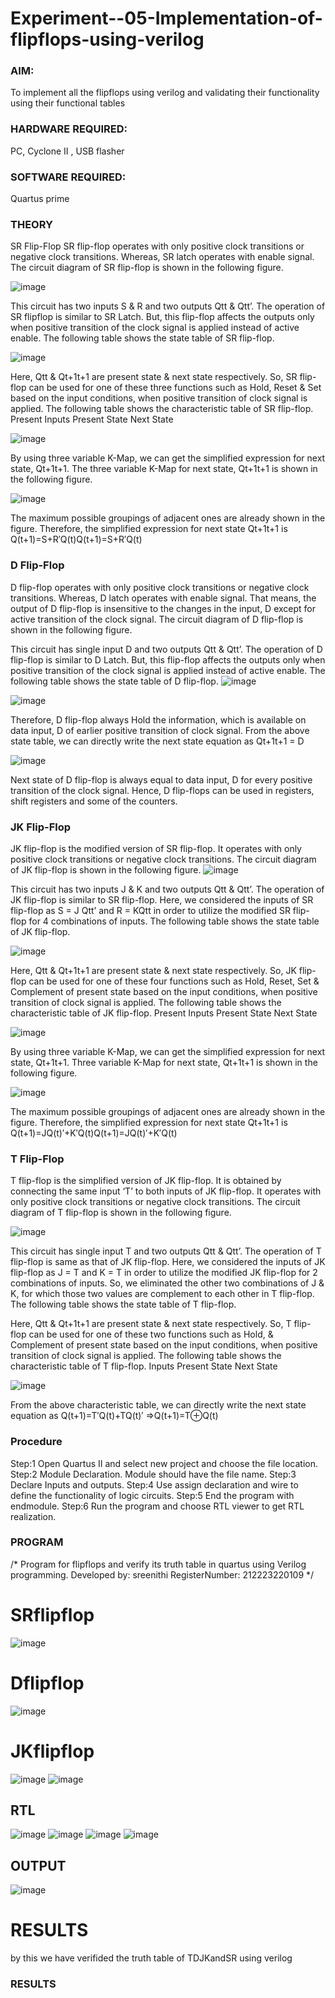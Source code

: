 # Experiment--05-Implementation-of-flipflops-using-verilog
### AIM:
To implement all the flipflops using verilog and validating their functionality using their functional tables
### HARDWARE REQUIRED:  
PC, Cyclone II , USB flasher
### SOFTWARE REQUIRED:  
Quartus prime
### THEORY 
SR Flip-Flop
SR flip-flop operates with only positive clock transitions or negative clock transitions. Whereas, SR latch operates with enable signal. The circuit diagram of SR flip-flop is shown in the following figure.

![image](https://user-images.githubusercontent.com/36288975/167910294-bb550548-b1dc-4cba-9044-31d9037d476b.png)

 
This circuit has two inputs S & R and two outputs Qtt & Qtt’. The operation of SR flipflop is similar to SR Latch. But, this flip-flop affects the outputs only when positive transition of the clock signal is applied instead of active enable.
The following table shows the state table of SR flip-flop.


![image](https://user-images.githubusercontent.com/36288975/167910648-ced88e69-869c-42e2-9718-a285a3902446.png)


Here, Qtt & Qt+1t+1 are present state & next state respectively. So, SR flip-flop can be used for one of these three functions such as Hold, Reset & Set based on the input conditions, when positive transition of clock signal is applied. The following table shows the characteristic table of SR flip-flop.
Present Inputs	Present State	Next State


![image](https://user-images.githubusercontent.com/36288975/167908180-5fc9d589-1cb5-41f5-b2c8-927e04f5f387.png)

By using three variable K-Map, we can get the simplified expression for next state, Qt+1t+1. The three variable K-Map for next state, Qt+1t+1 is shown in the following figure.

![image](https://user-images.githubusercontent.com/36288975/167908214-25b30a54-db20-4bcb-9385-5f93a1982a09.png)

 
The maximum possible groupings of adjacent ones are already shown in the figure. Therefore, the simplified expression for next state Qt+1t+1 is
Q(t+1)=S+R′Q(t)Q(t+1)=S+R′Q(t)


### D Flip-Flop
D flip-flop operates with only positive clock transitions or negative clock transitions. Whereas, D latch operates with enable signal. That means, the output of D flip-flop is insensitive to the changes in the input, D except for active transition of the clock signal. The circuit diagram of D flip-flop is shown in the following figure.
 
This circuit has single input D and two outputs Qtt & Qtt’. The operation of D flip-flop is similar to D Latch. But, this flip-flop affects the outputs only when positive transition of the clock signal is applied instead of active enable.
The following table shows the state table of D flip-flop.
![image](https://user-images.githubusercontent.com/36288975/167908342-e03f0cbb-5958-43bb-b74a-5e3ec2341675.png)

![image](https://user-images.githubusercontent.com/36288975/167910325-aeef0739-0a54-40e2-bebd-6f5fa0cad10e.png)



Therefore, D flip-flop always Hold the information, which is available on data input, D of earlier positive transition of clock signal. From the above state table, we can directly write the next state equation as
Qt+1t+1 = D



![image](https://user-images.githubusercontent.com/36288975/167908850-d39d07ba-7f9d-490a-b9f2-274e189fd047.png)

Next state of D flip-flop is always equal to data input, D for every positive transition of the clock signal. Hence, D flip-flops can be used in registers, shift registers and some of the counters.


### JK Flip-Flop
JK flip-flop is the modified version of SR flip-flop. It operates with only positive clock transitions or negative clock transitions. The circuit diagram of JK flip-flop is shown in the following figure.
![image](https://user-images.githubusercontent.com/36288975/167910378-d2d984a7-2815-4d17-8c41-ee4bdf59ec24.png) 

 
This circuit has two inputs J & K and two outputs Qtt & Qtt’. The operation of JK flip-flop is similar to SR flip-flop. Here, we considered the inputs of SR flip-flop as S = J Qtt’ and R = KQtt in order to utilize the modified SR flip-flop for 4 combinations of inputs.
The following table shows the state table of JK flip-flop.


![image](https://user-images.githubusercontent.com/36288975/167908575-59c35afb-50d3-46a2-888c-47478a3179d5.png)

Here, Qtt & Qt+1t+1 are present state & next state respectively. So, JK flip-flop can be used for one of these four functions such as Hold, Reset, Set & Complement of present state based on the input conditions, when positive transition of clock signal is applied. The following table shows the characteristic table of JK flip-flop.
Present Inputs	Present State	Next State

![image](https://user-images.githubusercontent.com/36288975/167908664-c854ffe9-0bd3-44c2-bfa6-e53928181c69.png)


By using three variable K-Map, we can get the simplified expression for next state, Qt+1t+1. Three variable K-Map for next state, Qt+1t+1 is shown in the following figure.
 
 
 ![image](https://user-images.githubusercontent.com/36288975/167908688-fa93c3e9-8323-4864-947d-c11d163d5a90.png)

The maximum possible groupings of adjacent ones are already shown in the figure. Therefore, the simplified expression for next state Qt+1t+1 is
Q(t+1)=JQ(t)′+K′Q(t)Q(t+1)=JQ(t)′+K′Q(t)



### T Flip-Flop
T flip-flop is the simplified version of JK flip-flop. It is obtained by connecting the same input ‘T’ to both inputs of JK flip-flop. It operates with only positive clock transitions or negative clock transitions. The circuit diagram of T flip-flop is shown in the following figure.

![image](https://user-images.githubusercontent.com/36288975/167911534-5f3c445d-bc68-46e2-9a9c-7efce5febc60.png)



This circuit has single input T and two outputs Qtt & Qtt’. The operation of T flip-flop is same as that of JK flip-flop. Here, we considered the inputs of JK flip-flop as J = T and K = T in order to utilize the modified JK flip-flop for 2 combinations of inputs. So, we eliminated the other two combinations of J & K, for which those two values are complement to each other in T flip-flop.
The following table shows the state table of T flip-flop.



Here, Qtt & Qt+1t+1 are present state & next state respectively. So, T flip-flop can be used for one of these two functions such as Hold, & Complement of present state based on the input conditions, when positive transition of clock signal is applied. The following table shows the characteristic table of T flip-flop.
Inputs	Present State	Next State


![image](https://user-images.githubusercontent.com/36288975/167909015-53aa9450-3f28-4202-887a-79d88228f8a0.png)

From the above characteristic table, we can directly write the next state equation as
Q(t+1)=T′Q(t)+TQ(t)′
⇒Q(t+1)=T⊕Q(t)

### Procedure
 Step:1 Open Quartus II and select new project and choose the file location. 
 Step:2 Module Declaration. Module should have the file name. 
 Step:3 Declare Inputs and outputs. 
 Step:4 Use assign declaration and wire to define the functionality of logic circuits. 
 Step:5 End the program with endmodule. 
 Step:6 Run the program and choose RTL viewer to get RTL realization.


### PROGRAM 
/*
Program for flipflops  and verify its truth table in quartus using Verilog programming.
Developed by: sreenithi
RegisterNumber: 212223220109
*/
# SRflipflop
![image](https://github.com/sreenithi123/Experiment--05-Implementation-of-flipflops-using-verilog/assets/145743046/f9e76742-acca-4f49-a508-330afdf03a56)
# Dflipflop
![image](https://github.com/sreenithi123/Experiment--05-Implementation-of-flipflops-using-verilog/assets/145743046/04399eec-5f81-4a1c-9d2a-20a7f94846ae)
# JKflipflop
![image](https://github.com/sreenithi123/Experiment--05-Implementation-of-flipflops-using-verilog/assets/145743046/0f67e728-dc4b-4087-a5fb-e800eaeceffe)
![image](https://github.com/sreenithi123/Experiment--05-Implementation-of-flipflops-using-verilog/assets/145743046/b5205f74-faf2-4e97-88d9-0870b758c72a)
## RTL
![image](https://github.com/sreenithi123/Experiment--05-Implementation-of-flipflops-using-verilog/assets/145743046/d89c5c2c-a504-48ae-8ea2-0f8d7efecebd)
![image](https://github.com/sreenithi123/Experiment--05-Implementation-of-flipflops-using-verilog/assets/145743046/b4bf70f5-16b2-482b-98c4-23a2c708b938)
![image](https://github.com/sreenithi123/Experiment--05-Implementation-of-flipflops-using-verilog/assets/145743046/1e950ca3-75ca-43d4-ae51-1fa025ae7bda)
![image](https://github.com/sreenithi123/Experiment--05-Implementation-of-flipflops-using-verilog/assets/145743046/2d804753-6ea4-45aa-8cf1-41231c574f30)
## OUTPUT
![image](https://github.com/sreenithi123/Experiment--05-Implementation-of-flipflops-using-verilog/assets/145743046/df082537-3c4c-43cc-8862-8d806475ec48)

# RESULTS
by this we have verifided the truth table of TDJKandSR using verilog
 


















### RESULTS 
